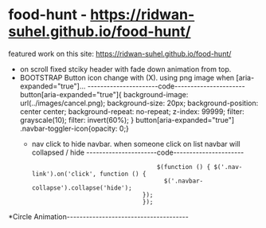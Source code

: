 # food-hunt - https://ridwan-suhel.github.io/food-hunt/


featured work on this site: https://ridwan-suhel.github.io/food-hunt/
 * on scroll fixed stciky header with fade down animation from top.
 * BOOTSTRAP Button icon change with (X). using png image when [aria-expanded="true"]...
 ----------------------code----------------------
                                                      button[aria-expanded="true"]{
                                                      background-image: url(../images/cancel.png);
                                                      background-size: 20px;
                                                      background-position: center center;
                                                      background-repeat: no-repeat;
                                                      z-index: 99999;
                                                      filter: grayscale(10);
                                                      filter: invert(60%);
                                                      }
                                                    button[aria-expanded="true"] .navbar-toggler-icon{opacity: 0;}
   * nav click to hide navbar. when someone click on list navbar will collapsed / hide
                                          ----------------------code----------------------
         

                                            $(function () { $('.nav-link').on('click', function () {
                                              $('.navbar-collapse').collapse('hide');
                                        });
                                        });
  *Circle Animation-------------------------------------- 

